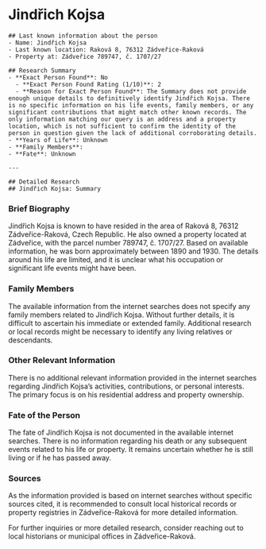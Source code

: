 # Jindřich Kojsa
    
    ## Last known information about the person
    - Name: Jindřich Kojsa
    - Last known location: Raková 8, 76312 Zádveřice-Raková
    - Property at: Zádveřice 789747, č. 1707/27 
    
    ## Research Summary
    - **Exact Person Found**: No
      - **Exact Person Found Rating (1/10)**: 2
      - **Reason for Exact Person Found**: The Summary does not provide enough unique details to definitively identify Jindřich Kojsa. There is no specific information on his life events, family members, or any significant contributions that might match other known records. The only information matching our query is an address and a property location, which is not sufficient to confirm the identity of the person in question given the lack of additional corroborating details.
    - **Years of Life**: Unknown
    - **Family Members**: 
    - **Fate**: Unknown
    
    ---
    
    ## Detailed Research
    ## Jindřich Kojsa: Summary

### Brief Biography
Jindřich Kojsa is known to have resided in the area of Raková 8, 76312 Zádveřice-Raková, Czech Republic. He also owned a property located at Zádveřice, with the parcel number 789747, č. 1707/27. Based on available information, he was born approximately between 1890 and 1930. The details around his life are limited, and it is unclear what his occupation or significant life events might have been.

### Family Members
The available information from the internet searches does not specify any family members related to Jindřich Kojsa. Without further details, it is difficult to ascertain his immediate or extended family. Additional research or local records might be necessary to identify any living relatives or descendants.

### Other Relevant Information
There is no additional relevant information provided in the internet searches regarding Jindřich Kojsa’s activities, contributions, or personal interests. The primary focus is on his residential address and property ownership.

### Fate of the Person
The fate of Jindřich Kojsa is not documented in the available internet searches. There is no information regarding his death or any subsequent events related to his life or property. It remains uncertain whether he is still living or if he has passed away.

### Sources
As the information provided is based on internet searches without specific sources cited, it is recommended to consult local historical records or property registries in Zádveřice-Raková for more detailed information.

For further inquiries or more detailed research, consider reaching out to local historians or municipal offices in Zádveřice-Raková.
    